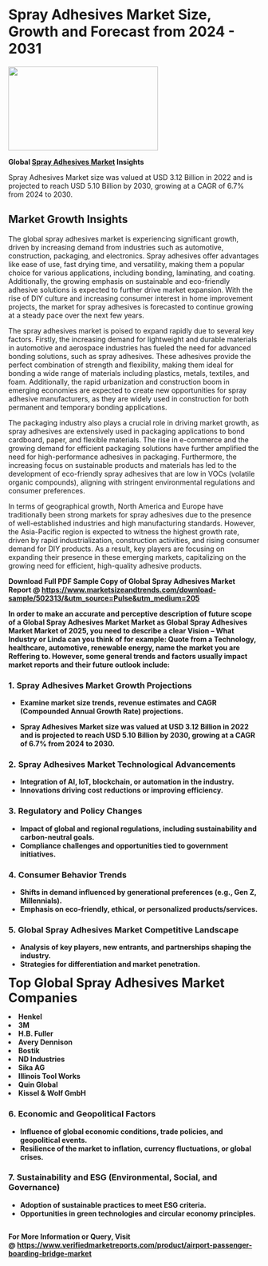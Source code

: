 <H1>Spray Adhesives Market Size, Growth and Forecast from 2024 - 2031</H1><img class="aligncenter size-medium wp-image-584254" src="https://thirdeyenews.in/wp-content/uploads/2024/09/Global-Market-Research-300x168.jpeg" alt="" width="300" height="168" /><p><strong>Global&nbsp;<a href="https://www.marketsizeandtrends.com/download-sample/502313/&amp;utm_source=Pulse&amp;utm_medium=205">Spray Adhesives Market</a> Insights</strong></p><p>Spray Adhesives Market size was valued at USD 3.12 Billion in 2022 and is projected to reach USD 5.10 Billion by 2030, growing at a CAGR of 6.7% from 2024 to 2030.</p><p><h2>Market Growth Insights</h2> <p>The global spray adhesives market is experiencing significant growth, driven by increasing demand from industries such as automotive, construction, packaging, and electronics. Spray adhesives offer advantages like ease of use, fast drying time, and versatility, making them a popular choice for various applications, including bonding, laminating, and coating. Additionally, the growing emphasis on sustainable and eco-friendly adhesive solutions is expected to further drive market expansion. With the rise of DIY culture and increasing consumer interest in home improvement projects, the market for spray adhesives is forecasted to continue growing at a steady pace over the next few years.</p> <p><strong></strong></p> <p>The spray adhesives market is poised to expand rapidly due to several key factors. Firstly, the increasing demand for lightweight and durable materials in automotive and aerospace industries has fueled the need for advanced bonding solutions, such as spray adhesives. These adhesives provide the perfect combination of strength and flexibility, making them ideal for bonding a wide range of materials including plastics, metals, textiles, and foam. Additionally, the rapid urbanization and construction boom in emerging economies are expected to create new opportunities for spray adhesive manufacturers, as they are widely used in construction for both permanent and temporary bonding applications.</p> <p>The packaging industry also plays a crucial role in driving market growth, as spray adhesives are extensively used in packaging applications to bond cardboard, paper, and flexible materials. The rise in e-commerce and the growing demand for efficient packaging solutions have further amplified the need for high-performance adhesives in packaging. Furthermore, the increasing focus on sustainable products and materials has led to the development of eco-friendly spray adhesives that are low in VOCs (volatile organic compounds), aligning with stringent environmental regulations and consumer preferences.</p> <p>In terms of geographical growth, North America and Europe have traditionally been strong markets for spray adhesives due to the presence of well-established industries and high manufacturing standards. However, the Asia-Pacific region is expected to witness the highest growth rate, driven by rapid industrialization, construction activities, and rising consumer demand for DIY products. As a result, key players are focusing on expanding their presence in these emerging markets, capitalizing on the growing need for efficient, high-quality adhesive products.</p> <p><strong></p><p><span class=""><strong>Download Full PDF Sample Copy of Global Spray Adhesives Market Report</strong> @ <a href="https://www.marketsizeandtrends.com/download-sample/502313/&amp;utm_source=Pulse&amp;utm_medium=205" target="_blank">https://www.marketsizeandtrends.com/download-sample/502313/&amp;utm_source=Pulse&amp;utm_medium=205</a></span></p><p>In order to make an accurate and perceptive description of future scope of a Global&nbsp;Spray Adhesives Market Market as Global&nbsp;Spray Adhesives Market Market of 2025, you need to describe a clear Vision &ndash; What Industry or Linda can you think of for example: Quote from a Technology, healthcare, automotive, renewable energy, name the market you are Reffering to. However, some general trends and factors usually impact market reports and their future outlook include:</p><h3>1.&nbsp;<strong>Spray Adhesives Market Growth Projections</strong></h3><ul><li>Examine market size trends, revenue estimates and CAGR (Compounded Annual Growth Rate) projections.</li><li><p>Spray Adhesives Market size was valued at USD 3.12 Billion in 2022 and is projected to reach USD 5.10 Billion by 2030, growing at a CAGR of 6.7% from 2024 to 2030.</p></li></ul><h3>2.&nbsp;<strong>Spray Adhesives Market Technological Advancements</strong></h3><ul><li>Integration of AI, IoT, blockchain, or automation in the industry.</li><li>Innovations driving cost reductions or improving efficiency.</li></ul><h3>3.&nbsp;<strong>Regulatory and Policy Changes</strong></h3><ul><li>Impact of global and regional regulations, including sustainability and carbon-neutral goals.</li><li>Compliance challenges and opportunities tied to government initiatives.</li></ul><h3>4.&nbsp;<strong>Consumer Behavior Trends</strong></h3><ul><li>Shifts in demand influenced by generational preferences (e.g., Gen Z, Millennials).</li><li>Emphasis on eco-friendly, ethical, or personalized products/services.</li></ul><h3>5.&nbsp;<strong>Global Spray Adhesives Market Competitive Landscape</strong></h3><ul><li>Analysis of key players, new entrants, and partnerships shaping the industry.</li><li>Strategies for differentiation and market penetration.</li></ul><p data-pm-slice="1 1 []"><span style="color: inherit; font-family: inherit; font-size: 25px;">Top Global Spray Adhesives Market Companies</span></p><div class="" data-test-id=""><p><li>Henkel</li><li> 3M</li><li> H.B. Fuller</li><li> Avery Dennison</li><li> Bostik</li><li> ND Industries</li><li> Sika AG</li><li> Illinois Tool Works</li><li> Quin Global</li><li> Kissel & Wolf GmbH</li></p></div><h3>6.&nbsp;<strong>Economic and Geopolitical Factors</strong></h3><ul><li>Influence of global economic conditions, trade policies, and geopolitical events.</li><li>Resilience of the market to inflation, currency fluctuations, or global crises.</li></ul><h3>7.&nbsp;<strong>Sustainability and ESG (Environmental, Social, and Governance)</strong></h3><ul><li>Adoption of sustainable practices to meet ESG criteria.</li><li>Opportunities in green technologies and circular economy principles.</li></ul><h2><strong style="font-size: 14px;">For More Information or Query, Visit @&nbsp;</strong><a style="background-color: #ffffff; font-size: 14px;" href="https://www.marketsizeandtrends.com/report/spray-adhesives-market/" target="_blank">https://www.verifiedmarketreports.com/product/airport-passenger-boarding-bridge-market</a></h2>
